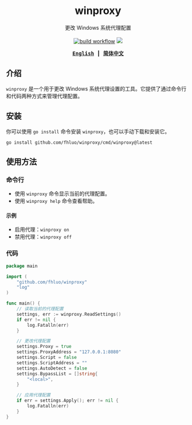 <div align="center">

# winproxy

更改 Windows 系统代理配置
<br><br>
<a href="https://github.com/fhluo/winproxy/actions/workflows/build.yaml">
<img src="https://github.com/fhluo/winproxy/actions/workflows/build.yaml/badge.svg" alt="build workflow"></a>
<a href="https://pkg.go.dev/github.com/fhluo/winproxy/go">
<img src="https://img.shields.io/github/v/tag/fhluo/winproxy?filter=go%2F*&label=pkg"></a>

<samp>

**[English](README.md)** ┃ **[简体中文](README.zh-Hans.md)**

</samp>
</div>

## 介绍

`winproxy` 是一个用于更改 Windows 系统代理设置的工具。它提供了通过命令行和代码两种方式来管理代理配置。

## 安装

你可以使用 `go install` 命令安装 `winproxy`，也可以手动下载和安装它。

```shell
go install github.com/fhluo/winproxy/cmd/winproxy@latest
```

## 使用方法

### 命令行

- 使用 `winproxy` 命令显示当前的代理配置。
- 使用 `winproxy help` 命令查看帮助。

#### 示例

- 启用代理：`winproxy on`
- 禁用代理：`winproxy off`

### 代码

```go
package main

import (
	"github.com/fhluo/winproxy"
	"log"
)

func main() {
	// 读取当前的代理配置
	settings, err := winproxy.ReadSettings()
	if err != nil {
		log.Fatalln(err)
	}

	// 更改代理配置
	settings.Proxy = true
	settings.ProxyAddress = "127.0.0.1:8080"
	settings.Script = false
	settings.ScriptAddress = ""
	settings.AutoDetect = false
	settings.BypassList = []string{
		"<local>",
	}

	// 应用代理配置
	if err = settings.Apply(); err != nil {
		log.Fatalln(err)
	}
}

```
